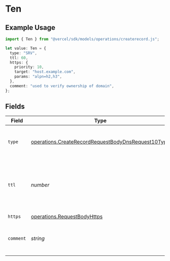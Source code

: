 # Ten

## Example Usage

```typescript
import { Ten } from "@vercel/sdk/models/operations/createrecord.js";

let value: Ten = {
  type: "SRV",
  ttl: 60,
  https: {
    priority: 10,
    target: "host.example.com",
    params: "alpn=h2,h3",
  },
  comment: "used to verify ownership of domain",
};
```

## Fields

| Field                                                                                                                    | Type                                                                                                                     | Required                                                                                                                 | Description                                                                                                              | Example                                                                                                                  |
| ------------------------------------------------------------------------------------------------------------------------ | ------------------------------------------------------------------------------------------------------------------------ | ------------------------------------------------------------------------------------------------------------------------ | ------------------------------------------------------------------------------------------------------------------------ | ------------------------------------------------------------------------------------------------------------------------ |
| `type`                                                                                                                   | [operations.CreateRecordRequestBodyDnsRequest10Type](../../models/operations/createrecordrequestbodydnsrequest10type.md) | :heavy_check_mark:                                                                                                       | The type of record, it could be one of the valid DNS records.                                                            |                                                                                                                          |
| `ttl`                                                                                                                    | *number*                                                                                                                 | :heavy_minus_sign:                                                                                                       | The TTL value. Must be a number between 60 and 2147483647. Default value is 60.                                          | 60                                                                                                                       |
| `https`                                                                                                                  | [operations.RequestBodyHttps](../../models/operations/requestbodyhttps.md)                                               | :heavy_check_mark:                                                                                                       | N/A                                                                                                                      |                                                                                                                          |
| `comment`                                                                                                                | *string*                                                                                                                 | :heavy_minus_sign:                                                                                                       | A comment to add context on what this DNS record is for                                                                  | used to verify ownership of domain                                                                                       |